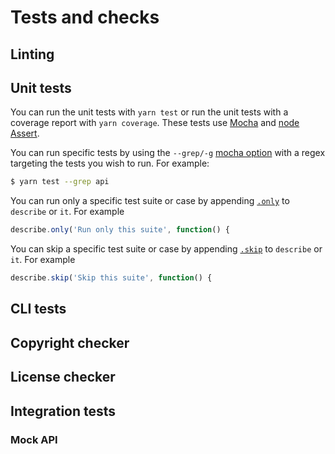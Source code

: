 # Tests and checks

## Linting

## Unit tests

You can run the unit tests with `yarn test` or run the unit tests with a coverage report with `yarn coverage`.
These tests use [Mocha](https://mochajs.org/) and [node Assert](https://nodejs.org/api/assert.html).

You can run specific tests by using the `--grep/-g` [mocha option](https://mochajs.org/#-grep-regexp-g-regexp) with a regex
targeting the tests you wish to run. For example:
```bash
$ yarn test --grep api
```

You can run only a specific test suite or case by appending [`.only`](https://mochajs.org/#exclusive-tests) to `describe` or `it`.
For example
```js
describe.only('Run only this suite', function() {
```

You can skip a specific test suite or case by appending [`.skip`](https://mochajs.org/#inclusive-tests) to `describe` or `it`.
For example
```js
describe.skip('Skip this suite', function() {
```

## CLI tests

## Copyright checker

## License checker

## Integration tests

### Mock API
